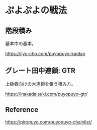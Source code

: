 # ぷよぷよの戦法

## 階段積み

基本中の基本。

https://jiyu-cho.com/puyopuyo-kaidan

## グレート田中連鎖: GTR

上級者向けの大連鎖を狙う積み方。

https://inakadaisuki.com/puyopuyo-gtr/

## Reference

https://piropuyo.com/puyopuyo-chainlist/

